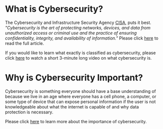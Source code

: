 # What is Cybersecurity?
The Cybersecurity and Infrastructure Security Agency [CISA](https://www.cisa.gov), puts it best. *"Cybersecurity is the art of protecting networks, devices, and data from unauthorized access or criminal use and the practice of ensuring confidentiality, integrity, and availability of information."* Please click [here](https://www.cisa.gov/news-events/news/what-cybersecurity) to read the full article.

If you would like to learn what exactly is classified as cybersecurity, please click [here](https://www.youtube.com/watch?v=Yr0xPVFcf-U) to watch a short 3-minute long video on what cybersecurity is. 

# Why is Cybersecurity Important? 

Cybersecurity is something everyone should have a base understanding of because we live in an age where everyone has a cell phone, a computer, or some type of device that can expose personal information if the user is not knowledgeable about what the internet is capable of and why data protection is necessary.

Please click [here](https://www.upguard.com/blog/cybersecurity-important) to learn more about the importance of cybersecurity.
